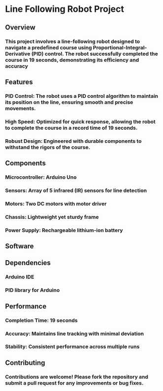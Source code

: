 # **Line Following Robot Project**
## **Overview**
### This project involves a line-following robot designed to navigate a predefined course using Proportional-Integral-Derivative (PID) control. The robot successfully completed the course in 19 seconds, demonstrating its efficiency and accuracy
## **Features**
### PID Control: The robot uses a PID control algorithm to maintain its position on the line, ensuring smooth and precise movements.
### High Speed: Optimized for quick response, allowing the robot to complete the course in a record time of 19 seconds.
### Robust Design: Engineered with durable components to withstand the rigors of the course.
## **Components**
### Microcontroller: Arduino Uno
### Sensors: Array of 5 infrared (IR) sensors for line detection
### Motors: Two DC motors with motor driver
### Chassis: Lightweight yet sturdy frame
### Power Supply: Rechargeable lithium-ion battery
## **Software**
## Dependencies
### Arduino IDE
### PID library for Arduino
## **Performance**
### Completion Time: 19 seconds
### Accuracy: Maintains line tracking with minimal deviation
### Stability: Consistent performance across multiple runs
## **Contributing**
### Contributions are welcome! Please fork the repository and submit a pull request for any improvements or bug fixes.
